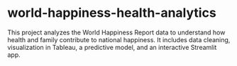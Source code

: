 # world-happiness-health-analytics
This project analyzes the World Happiness Report data to understand how health and family contribute to national happiness. It includes data cleaning, visualization in Tableau, a predictive model, and an interactive Streamlit app. 

